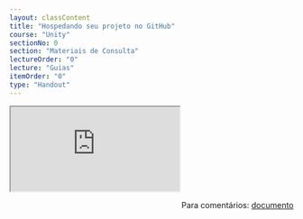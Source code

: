 ```yaml
---
layout: classContent
title: "Hospedando seu projeto no GitHub"
course: "Unity"
sectionNo: 0
section: "Materiais de Consulta"
lectureOrder: "0"
lecture: "Guias"
itemOrder: "0"
type: "Handout"
---
```


<iframe src="https://docs.google.com/document/d/e/2PACX-1vTBt5RFp7z-w-JYaZtwW5Ox_0pgixcpzvVUq-V4wINbAHiQuGp1r9fEaPmSbIDF4oJLxQfJYx0D1zVr/pub?embedded=true"></iframe>

<span style="float:right">Para comentários: [documento](https://docs.google.com/document/d/16pOwdMGplazdQZyWoc3Z6xvneoajCaZMYcUqG3o61Gk/edit?usp=sharing)</span>
